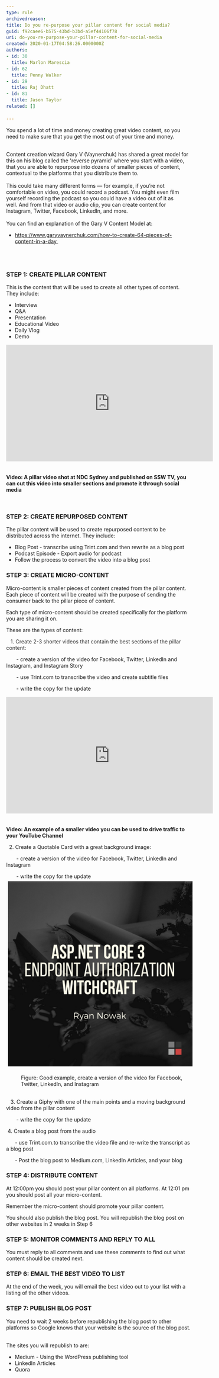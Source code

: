 ```yaml
---
type: rule
archivedreason: 
title: Do you re-purpose your pillar content for social media?
guid: f92caee6-b575-43bd-b3bd-a5ef44106f78
uri: do-you-re-purpose-your-pillar-content-for-social-media
created: 2020-01-17T04:58:26.0000000Z
authors:
- id: 30
  title: Marlon Marescia
- id: 62
  title: Penny Walker
- id: 29
  title: Raj Dhatt
- id: 81
  title: Jason Taylor
related: []

---
```



​You spend a lot of time and money creating great video content, so you need to make sure that you get the most out of your time and money. <br><div><br></div><div>Content creation wizard Gary V (Vaynerchuk) has shared a great model for this on his blog called the 'reverse pyramid' where you start with a video, that you are able to repurpose into dozens of smaller pieces of content, contextual to the platforms that you distribute them to. <br></div><div><br></div><div>This could take many different forms — for example, if you’re not comfortable on video, you could record a podcast. You might even film yourself recording the podcast so you could have a video out of it as well. And from that video or audio clip, you can create content for Instagram, Twitter, Facebook, LinkedIn, and more. <br></div><div><br></div><div>You can find an explanation of the Gary V Content Model at:<br></div><div><ul><li>​<a href="https://www.garyvaynerchuk.com/how-to-create-64-pieces-of-content-in-a-day" style="background-color:initial;">https://www.garyvaynerchuk.com/how-to-create-64-pieces-of-content-in-a-day ​</a><br></li></ul></div>
<br><excerpt class='endintro'></excerpt><br>
<h3 class="ssw15-rteElement-H3">​STEP 1: CREATE PILLAR CONTENT</h3><p>This is the content that will be used to create all other types of content. They include:<br></p><ul><li>Interview</li><li>Q&A</li><li>Presentation</li><li>Educational Video</li><li>Daily Vlog</li><li>Demo<br></li></ul><div class="ms-rtestate-read ms-rte-embedcode ms-rte-embedil ms-rtestate-notify" unselectable="on"><iframe width="560" height="315" src="https://www.youtube.com/embed/1fpIynISxnM" frameborder="0"></iframe> </div><dl class="ssw15-rteElement-ImageArea"><b>Video: ​A pillar video shot at NDC Sydney and published on SSW TV, you can cut this video into smaller sections and promote it through social media</b><b><dl class="ssw15-rteElement-ImageArea"><b><br></b></dl></b></dl><h3 class="ssw15-rteElement-H3">STEP 2: CREATE REPURPOSED CONTENT</h3><p></p><p>The pillar content will be used to create repurposed content to be distributed across the internet. They include:<br></p><ul><li>Blog Post - transcribe using Trint.com and then rewrite as a blog post</li><li>Podcast Episode - Export audio for podcast</li><li>Follow the process to convert the video into a blog post</li></ul><p></p><h3 class="ssw15-rteElement-H3">STEP 3: CREATE MICRO-CONTENT<br></h3><p>Micro-​content is smaller pieces of content created from the pillar content. Each piece of content will be created with the purpose of sending the consumer back to the pillar piece of content.<br></p><p>Each type of micro-content should be created specifically for the platform you are sharing it on.<br></p><p>These are the types of content:</p><p><span style="background-color:initial;color:#333333;">   1. ​</span><span style="background-color:initial;color:#333333;">Create 2-3 shorter videos that contain the best sections of the pillar content:   </span></p><p></p><p><span style="background-color:initial;">       - crea</span><span style="background-color:initial;">te</span><span style="background-color:initial;"> a </span><span style="background-color:initial;">version </span><span style="background-color:initial;">of the video for Facebook, Twitter, LinkedIn and Instagram, and Instagram Story</span></p><p><span style="background-color:initial;">       - use Trint.com to transcribe the video and create subtitle files </span></p><p><span style="background-color:initial;">​​       - w</span><span style="background-color:initial;">rite the c</span><span style="background-color:initial;">opy for the update</span></p><div class="ms-rtestate-read ms-rte-embedcode ms-rte-embedil ms-rtestate-notify"><iframe width="560" height="315" src="https://www.youtube.com/embed/WA65vAPLK_k" frameborder="0"></iframe> </div><p><span style="background-color:initial;"><strong>Video: An example of a smaller video you can be used to drive traffic to your YouTube Channel</strong><br></span></p><p><span style="background-color:initial;"></span>  2. Cre<span style="background-color:initial;">ate a Quotable Card</span><span style="background-color:initial;"> with a great background image:</span>​</p><p><span style="background-color:initial;">       - create a version of the video for Facebook, Twitter, LinkedIn and Instagram</span></p><dl class="ssw15-rteElement-ImageArea">       - write the copy for the update<img src="ASPNETCORE30_ENDPOINT_AUTHORIZATION_WITCHCRAFT.png" alt="ASPNETCORE30_ENDPOINT_AUTHORIZATION_WITCHCRAFT.png" style="font-weight:bold;margin:5px;width:500px;height:500px;" /></dl><dd class="ssw15-rteElement-FigureGood">Figure: Go​od example, create​​ a version of the video for Facebook, Twitter, LinkedIn, and Instagram<br>​<br></dd><p></p><div><span style="background-color:initial;">   3. Create a Giphy with one of the main points and a moving background video from the pillar content</span><br><dl class="ssw15-rteElement-ImageArea">       - write the copy for the update​</dl><dl class="ssw15-rteElement-ImageArea"><span style="background-color:initial;">​​</span><span style="background-color:initial;">​</span>​​<span style="background-color:initial;"> 4. Create a blog post from the audio</span></dl><p class="ssw15-rteElement-P">      - use Trint.com.to transcribe the video file and re-write the transcript as a blog post</p><p class="ssw15-rteElement-P">      - Post the blog post to Medium.com, LinkedIn Articles, and your blog​​​​</p><p></p><h3 class="ssw15-rteElement-H3">STEP 4: DISTRIBUTE CONTENT</h3><p>At 12:00pm you should post your pillar content on all platforms. At 12:01 pm you should post all your micro-content.<br></p><p>Remember the micro-content should promote your pillar content.<br></p><p>You should also publish the blog post. You will republish the blog post on other websites in 2 weeks in Step 6</p><h3 class="ssw15-rteElement-H3">STEP 5: MONITOR COMMENTS AND REPLY TO ALL</h3><p>You must reply to all comments and use these comments to find out what content should be created next.</p><h3 class="ssw15-rteElement-H3">STEP 6: EMAIL THE BEST VIDEO TO LIST</h3><p>At the end of the week, you will email the best video out to your list with a listing of the other videos.</p><h3 class="ssw15-rteElement-H3">STEP 7: PUBLISH BLOG POST</h3><p>You need to wait 2 weeks before republishing the blog post to other platforms so Google knows that your website is the source of the blog post.</p><p><br>The sites you will republish to are:<br></p><ul><li>Medium - Using the WordPress​ publishing tool</li><li>LinkedIn Articles</li><li>Quora​<br></li></ul><p></p></div>


